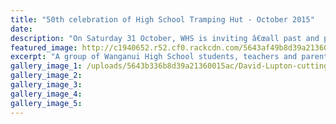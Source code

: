 ```yaml
---
title: "50th celebration of High School Tramping Hut - October 2015"
date: 
description: "On Saturday 31 October, WHS is inviting â€œall past and present WHS trampers, Duke of Edinburgh students, parents and staffâ€ to meet at the hut to celebrate the 50th milestone."
featured_image: http://c1940652.r52.cf0.rackcdn.com/5643af49b8d39a21360015aa/School-Hut-photo,-Lupton-Hut.jpg
excerpt: "A group of Wanganui High School students, teachers and parent helpers on a Hut working bee."
gallery_image_1: /uploads/5643b336b8d39a21360015ac/David-Lupton-cutting-50th-cake.JPG
gallery_image_2: 
gallery_image_3: 
gallery_image_4: 
gallery_image_5: 
---
```

